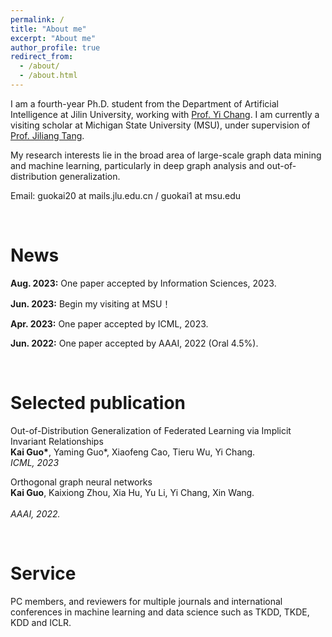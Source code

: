 ```yaml
---
permalink: /
title: "About me"
excerpt: "About me"
author_profile: true
redirect_from: 
  - /about/
  - /about.html
---
```


I am a fourth-year Ph.D. student from the Department of Artificial Intelligence at Jilin University, 
working with [Prof. Yi Chang](http://www.yichang-cs.com/). I am currently a visiting scholar at Michigan State University (MSU), under supervision of [Prof. Jiliang Tang](https://www.cse.msu.edu/~tangjili/). 


My research interests lie in the broad area of large-scale graph data mining and machine learning, 
particularly in deep graph analysis and out-of-distribution generalization.

Email: guokai20 at mails.jlu.edu.cn / guokai1 at msu.edu 


<br />

News
=====
**Aug. 2023:**  One paper accepted by Information Sciences, 2023.

**Jun. 2023:**  Begin my visiting at MSU！

**Apr. 2023:**  One paper accepted by ICML, 2023.

**Jun. 2022:**  One paper accepted by AAAI, 2022 (Oral 4.5%).


<br />

Selected publication
=====
Out-of-Distribution Generalization of Federated Learning via Implicit Invariant Relationships<br />
<b>Kai Guo*</b>, Yaming Guo*, Xiaofeng Cao, Tieru Wu, Yi Chang.<br />
<i>ICML, 2023</i><br />

Orthogonal graph neural networks<br />
<b>Kai Guo</b>, Kaixiong Zhou, Xia Hu, Yu Li, Yi Chang, Xin Wang.<br />		
<i>AAAI, 2022.</i><br />


<br />

Service
=====
PC members, and reviewers for multiple journals and international conferences in machine learning and data science such as TKDD, TKDE, KDD and ICLR.